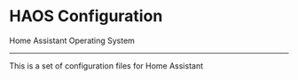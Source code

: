 HAOS Configuration
==================

Home Assistant Operating System

-----------------------------------------------------

This is a set of configuration files for Home Assistant
